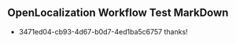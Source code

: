 ## OpenLocalization Workflow Test MarkDown
* 3471ed04-cb93-4d67-b0d7-4ed1ba5c6757 thanks!

<!--HONumber=Jul16_HO3-->


